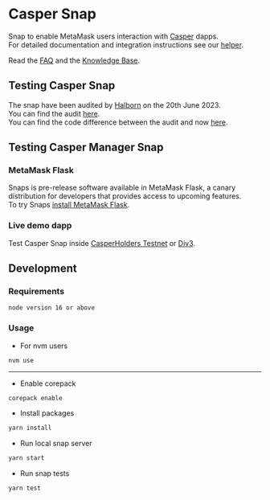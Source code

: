 # Casper Snap

Snap to enable MetaMask users interaction with [Casper](https://docs.casperlabs.io/) dapps.  
For detailed documentation and integration instructions see our [helper](https://casper-ecosystem.github.io/casper-manager/).

Read the [FAQ](FAQ.md) and the [Knowledge Base](KnowledgeBase.md).

## Testing Casper Snap

The snap have been audited by [Halborn](https://www.halborn.com/) on the 20th June 2023.  
You can find the audit [here](./audits/20_06_2023_Casper_Management_Snap_App_WebApp_Pentest_Report_Halborn_Final.pdf).  
You can find the code difference between the audit and now [here](https://github.com/casper-ecosystem/casper-manager/compare/halbornAudit...main).

## Testing Casper Manager Snap

### MetaMask Flask

Snaps is pre-release software available in MetaMask Flask, a canary distribution for developers that provides access to upcoming features.  
To try Snaps [install MetaMask Flask](https://metamask.io/flask/).

### Live demo dapp

Test Casper Snap inside [CasperHolders Testnet](https://testnet.casperholders.io/) or [Div3](https://div3.in).

## Development

### Requirements

```
node version 16 or above
```

### Usage

- For nvm users

```sh
nvm use
```

---

- Enable corepack

```sh
corepack enable
```

- Install packages

```sh
yarn install
```

- Run local snap server

```sh
yarn start
```

- Run snap tests

```sh
yarn test
```

